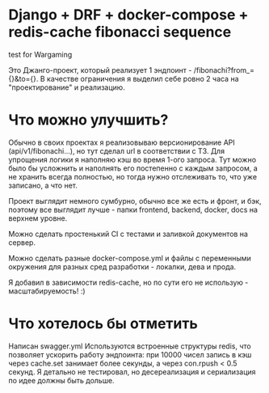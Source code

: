 # Django + DRF + docker-compose + redis-cache fibonacci sequence
test for Wargaming

Это Джанго-проект, который реализует 1 эндпоинт - /fibonachi?from_={}&to={}. В качестве ограничения я выделил себе ровно 2 часа на "проектирование" и реализацию.

# Что можно улучшить?
Обычно в своих проектах я реализовываю версионирование API (api/v1/fibonachi...), но тут сделал url в соответствии с ТЗ.
Для упрощения логики я наполняю кэш во время 1-ого запроса. Тут можно было бы усложнить и наполнять его постепенно с каждым запросом, 
а не хранить всегда полностью, но тогда нужно отслеживать то, что уже записано, а что нет.

Проект выглядит немного сумбурно, обычно все же есть и фронт, и бэк, поэтому все выглядит лучше - папки frontend, backend, docker, docs на верхнем уровне.

Можно сделать простенький CI с тестами и заливкой документов на сервер.

Можно сделать разные docker-compose.yml и файлы с переменными окружения для разных сред разработки - локалки, дева и прода.

Я добавил в зависимости redis-cache, но по сути его не использую - масштабируемость! :)

# Что хотелось бы отметить
Написан swagger.yml
Используются встроенные структуры redis, что позволяет ускорить работу эндпоинта: при 10000 чисел запись в кэш через cache.set занимает более секунды, 
а через con.rpush < 0.5 секунд. Я детально не тестировал, но десереализация и сериализация по идее должны быть дольше.
